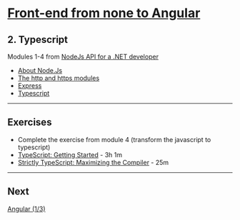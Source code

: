 # [Front-end from none to Angular](../README.md)

## 2. Typescript

Modules 1-4 from [NodeJs API for a .NET developer](https://code.waters.com/bitbucket/users/rovian/repos/nodejs-api-for-a-.net-developer)

- [About Node.Js](https://code.waters.com/bitbucket/users/rovian/repos/nodejs-api-for-a-.net-developer/browse/docs/01-about.md)
- [The http and https modules](https://code.waters.com/bitbucket/users/rovian/repos/nodejs-api-for-a-.net-developer/browse/docs/02-http.md)
- [Express](https://code.waters.com/bitbucket/users/rovian/repos/nodejs-api-for-a-.net-developer/browse/docs/03-express.md)
- [Typescript](https://code.waters.com/bitbucket/users/rovian/repos/nodejs-api-for-a-.net-developer/browse/docs/04-typescript.md)

---

## Exercises

- Complete the exercise from module 4 (transform the javascript to typescript)
- [TypeScript: Getting Started](https://app.pluralsight.com/library/courses/getting-started-typescript) - 3h 1m
- [Strictly TypeScript: Maximizing the Compiler](https://app.pluralsight.com/library/courses/angular-denver-2019-session-11/table-of-contents) - 25m

---

## Next

[Angular (1/3)](3-angular.md)
